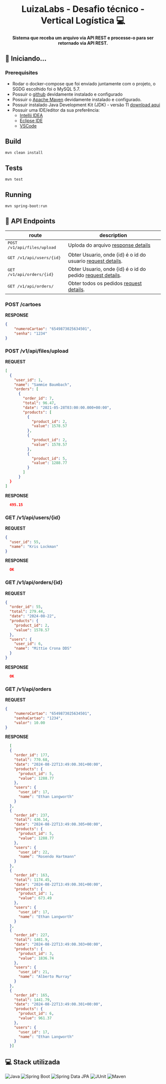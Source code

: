 <h1 align="center" style="font-weight: bold;">LuizaLabs - Desafio técnico - Vertical Logística 💻</h1>

<p align="center">
    <b>Sistema que receba um arquivo via API REST e processe-o para ser retornado via API REST.</b>
</p>

<h2 id="started">🚀 Iniciando...</h2>

<h3>Prerequisites</h3>


- Rodar o docker-compose que foi enviado juntamente com o projeto, o SGDG escolhido foi o MySQL 5.7.
- Possuir o [github](https://github.com/) devidamente instalado e configurado
- Possuir o [Apache Maven](https://maven.apache.org/download.cgi) devidamente instalado e configurado.
- Possuir instalado Java Development Kit (JDK) - versão 11 [download aqui](https://www.oracle.com/java/technologies/downloads/#java11)
- Possuir uma IDE/editor da sua preferência:
    - [Intellij IDEA](https://www.jetbrains.com/idea/)
    - [Eclipse IDE](https://www.eclipse.org/ide/)
    - [VSCode](https://code.visualstudio.com/download)

## Build
```
mvn clean install
```

## Tests
```
mvn test
```

## Running
```
mvn spring-boot:run
```
<h2 id="routes">📍 API Endpoints</h2>

| route                               | description                                          
|-------------------------------------|-----------------------------------------------------
| <kbd>POST /v1/api/files/upload</kbd> | Uploda do arquivo [response details](#get-auth-detail)
| <kbd>GET /v1/api/users/{id}</kbd>   | Obter Usuario, onde {id} é o id do usuario [request details](#post-auth-detail).
| <kbd>GET /v1/api/orders/{id}</kbd>  | Obter Usuario, onde {id} é o id do pedido [request details](#post-auth-detail).
| <kbd>GET /v1/api/orders/</kbd>      | Obter todos os pedidos [request details](#post-trans-detail).

<h3 id="get-auth-detail">POST /cartoes</h3>

**RESPONSE**
```json
{
    "numeroCartao": "6549873025634501",
    "senha": "1234"
}
```

<h3 id="post-auth-detail">POST /v1/api/files/upload</h3>

**REQUEST**
```json
[
  {
    "user_id": 1,
    "name": "Sammie Baumbach",
    "orders": [
      {
        "order_id": 7,
        "total": 96.47,
        "date": "2021-05-28T03:00:00.000+00:00",
        "products": [
          {
            "product_id": 2,
            "value": 1578.57
          },
          {
            "product_id": 2,
            "value": 1578.57
          },
          {
            "product_id": 5,
            "value": 1288.77
          }
        ]
      }
  }
]
```

**RESPONSE**
```json
  495.15
```

<h3 id="post-trans-detail">GET /v1/api/users/{id}</h3>

**REQUEST**
```json
{
  "user_id": 55,
  "name": "Kris Lockman"
}
```

**RESPONSE**
```json
  OK
```

<h3 id="post-trans-detail">GET /v1/api/orders/{id}</h3>

**REQUEST**
```json
{
  "order_id": 55,
  "total": 279.44,
  "date": "2024-08-22",
  "products": {
    "product_id": 2,
    "value": 1578.57
  },
  "users": {
    "user_id": 6,
    "name": "Mittie Crona DDS"
  }
}
```

**RESPONSE**
```json
  OK
```

<h3 id="post-trans-detail">GET /v1/api/orders</h3>

**REQUEST**
```json
{
    "numeroCartao": "6549873025634501",
    "senhaCartao": "1234",
    "valor": 10.00
}
```

**RESPONSE**
```json
  [
  {
    "order_id": 177,
    "total": 770.68,
    "date": "2024-08-22T13:49:00.301+00:00",
    "products": {
      "product_id": 5,
      "value": 1288.77
    },
    "users": {
      "user_id": 17,
      "name": "Ethan Langworth"
    }
  },
  {
    "order_id": 237,
    "total": 436.14,
    "date": "2024-08-22T13:49:00.305+00:00",
    "products": {
      "product_id": 5,
      "value": 1288.77
    },
    "users": {
      "user_id": 22,
      "name": "Rosendo Hartmann"
    }
  },
  {
    "order_id": 163,
    "total": 1174.45,
    "date": "2024-08-22T13:49:00.301+00:00",
    "products": {
      "product_id": 1,
      "value": 673.49
    },
    "users": {
      "user_id": 17,
      "name": "Ethan Langworth"
    }
  },
  {
    "order_id": 227,
    "total": 1481.9,
    "date": "2024-08-22T13:49:00.303+00:00",
    "products": {
      "product_id": 3,
      "value": 1836.74
    },
    "users": {
      "user_id": 21,
      "name": "Alberto Murray"
    }
  },
  {
    "order_id": 165,
    "total": 1441.79,
    "date": "2024-08-22T13:49:00.301+00:00",
    "products": {
      "product_id": 6,
      "value": 961.37
    },
    "users": {
      "user_id": 17,
      "name": "Ethan Langworth"
    }
  }]
```


<h2 id="technologies">💻 Stack utilizada</h2>

![Java](https://img.shields.io/badge/Java-11-green?style=plastic&logo=java)
![Spring Boot](https://img.shields.io/badge/SpringBoot-2.7.7-green?style=plastic&logo=spring)
![Spring Data JPA](https://img.shields.io/badge/Spring%20Data%20JPA-2.7.7-green?style=plastic&logo=spring)
![JUnit](https://img.shields.io/badge/JUnit-5-green?style=plastic&)
![Maven](https://img.shields.io/badge/Maven-green?style=plastic)
